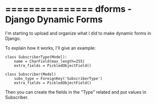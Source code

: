 ===============
dforms - Django Dynamic Forms
===============

I'm starting to upload and organize what I did to make dynamic forms in Django.

To explain how it works, I'll give an example:

    class SubscriberType(Model):
        name = CharField(max_length=255)
        extra_fields = PickledObjectField()
        
    class Subscriber(Model)
        subs_type = ForeignKey('SubscriberType')
        extra_fields = PickledObjectField()
        
        
Then you can create the fields in the "Type" related and put values in Subscriber.
